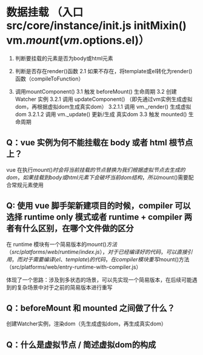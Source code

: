 # 数据挂载 （入口 src/core/instance/init.js initMixin() vm.$mount(vm.$options.el)）

1. 判断要挂载的元素是否为body或html元素
2. 判断是否存在render()函数
    2.1 如果不存在，将template或el转化为render()函数（compileToFunction）

3. 调用mountComponent()
    3.1 触发 beforeMount() 生命周期
    3.2 创建 Watcher 实例
        3.2.1 调用 updateComponent() （即先通过vm实例生成虚拟dom，再根据虚拟dom生成真实dom）
            3.2.1.1 调用 vm._render() 生成虚拟dom
            3.2.1.2 调用 vm._update() 更新/生成 真实dom
    3.3 触发 mounted() 生命周期

## Q：vue 实例为何不能挂载在 body 或者 html 根节点上？

vue 在执行$mount()时会将当前挂载的节点替换为我们根据虚拟节点去生成的dom，如果挂载到body或html元素下会破坏当前dom结构，所以$mount()需要配合常规元素使用

## Q: 使用 vue 脚手架新建项目的时候，compiler 可以选择 runtime only 模式或者 runtime + compiler 两者有什么区别，在哪个文件做的区分

在 runtime 模块有一个简易版本的$mount()方法（src/platforms/web/runtime/index.js），对于已经编译好的代码，可以直接引用，而对于需要编译(el、template)的代码，在compiler模块重写$mount()方法（src/platforms/web/entry-runtime-with-compiler.js）

体现了一个思路：涉及到多状态的场景，可以先实现一个简易版本，在后续可能遇到的复杂场景中对于之前的简易版本进行重写

## Q：beforeMount 和 mounted 之间做了什么？

创建Watcher实例，渲染dom（先生成虚拟dom，再生成真实dom）

## Q：什么是虚拟节点 / 简述虚拟dom的构成